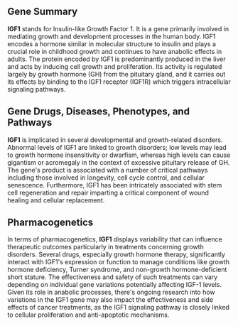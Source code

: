 ## Gene Summary
**IGF1** stands for Insulin-like Growth Factor 1. It is a gene primarily involved in mediating growth and development processes in the human body. IGF1 encodes a hormone similar in molecular structure to insulin and plays a crucial role in childhood growth and continues to have anabolic effects in adults. The protein encoded by IGF1 is predominantly produced in the liver and acts by inducing cell growth and proliferation. Its activity is regulated largely by growth hormone (GH) from the pituitary gland, and it carries out its effects by binding to the IGF1 receptor (IGF1R) which triggers intracellular signaling pathways.

## Gene Drugs, Diseases, Phenotypes, and Pathways
**IGF1** is implicated in several developmental and growth-related disorders. Abnormal levels of IGF1 are linked to growth disorders; low levels may lead to growth hormone insensitivity or dwarfism, whereas high levels can cause gigantism or acromegaly in the context of excessive pituitary release of GH. The gene's product is associated with a number of critical pathways including those involved in longevity, cell cycle control, and cellular senescence. Furthermore, IGF1 has been intricately associated with stem cell regeneration and repair imparting a critical component of wound healing and cellular replacement.

## Pharmacogenetics
In terms of pharmacogenetics, **IGF1** displays variability that can influence therapeutic outcomes particularly in treatments concerning growth disorders. Several drugs, especially growth hormone therapy, significantly interact with IGF1's expression or function to manage conditions like growth hormone deficiency, Turner syndrome, and non-growth hormone-deficient short stature. The effectiveness and safety of such treatments can vary depending on individual gene variations potentially affecting IGF-1 levels. Given its role in anabolic processes, there's ongoing research into how variations in the IGF1 gene may also impact the effectiveness and side effects of cancer treatments, as the IGF1 signaling pathway is closely linked to cellular proliferation and anti-apoptotic mechanisms.